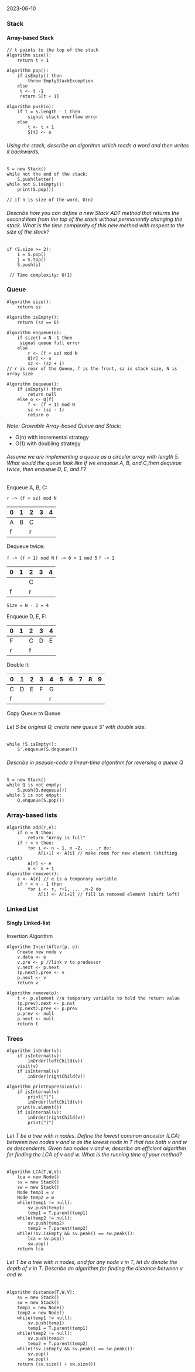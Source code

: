 2023-06-10
### Stack
#### Array-based Stack
```
// t points to the top of the stack
Algorithm size():
	return t + 1

Algorithm pop():
	if isEmpty() then
		throw EmptyStackException
	else 
	 t <- t -1 
	 return S[t + 1]

Algorithm push(o):
	if t = S.length - 1 then
		signal stack overflow error
	else
		t <- t + 1
		S[t] <- o
```

###### Using the stack, describe an algorithm which reads a word and then writes it backwards.

```
S = new Stack()
while not the end of the stack:
	S.push(letter)
while not S.isEmpty():
	print(S.pop())

// if n is size of the word, O(n)
```

###### Describe how you can define a new Stack ADT method that returns the second item from the top of the stack without permanently changing the stack. What is the time complexity of this new method with respect to the size of the stack?

```
if (S.size >= 2):
	i = S.pop()
	j = S.top()
	S.push(i)

 // Time complexity: O(1)
```

### Queue

```
Algorithm size():
	return sz

Algorithm isEmpty():
	return (sz == 0)

Algorithm enqueue(o):
	if size() = N -1 then
	 signal queue full error
	else
		r <- (f + sz) mod N
		Q[r] <- o
		sz <- (sz + 1)
// r is rear of the Queue, f is the front, sz is stack size, N is array size

Algorithm dequeue():
	if isEmpty() then
		return null
	else o <- Q[f]
		f <- (f + 1) mod N
		sz <- (sz - 1)
		return o
```

*Note: Growable Array-based Queue and Stack:*
- O(n) with incremental strategy
- O(1) with doubling strategy

###### Assume we are implementing a queue as a circular array with length 5. What would the queue look like if we enqueue A, B, and C,then dequeue twice, then enqueue D, E, and F?

Enqueue A, B, C:

`r -> (f + sz) mod N`

| 0 | 1  | 2 | 3 | 4 |
|---|---|---|---|---|
| A | B | C |   |   |
| f |   | r |   |   |

Dequeue twice:

`f -> (f + 1) mod N`
`f -> 0 + 1 mod 5`
`f -> 1`

| 0 | 1  | 2 | 3 | 4 |
|---|---|---|---|---|
|   |   | C |   |   |
| f |   | r |   |   |

`Size = N - 1 = 4`

Enqueue D, E, F:

| 0 | 1  | 2 | 3 | 4 |
|---|---|---|---|---|
| F |   | C | D | E |
| r |   | f |   |   |

Double it:

| 0 | 1  | 2 | 3 | 4 | 5 | 6  | 7 | 8 | 9 |
|---|---|---|---|---|---|---|---|---|---|
| C | D  | E | F | G |  |   |  |  |  |
| f |    |   |   | r |  |   |  |  |  |

Copy Queue to Queue
###### Let S be original Q, create new queue S' with double size.
```
while !S.isEmpty():
	S'.enqueue(S.dequeue())
```

###### Describe in pseudo-code a linear-time algorithm for reversing a queue Q

```
S = new Stack()
while Q is not empty:
	S.push(Q.dequeue())
while S is not empyt:
	Q.enqueue(S.pop())
```

### Array-based lists

```
Algorithm add(r,e):
	if n = N then:
		return "Array is full"
	if r < n then:
		for i <- n - 1, n -2, ... ,r do:
			A[i+1] <- A[i] // make room for new element (shifting right)
		A[r] <- e
		n <- n + 1
Algorithm remove(r):
	e <- A[r] // e is a temporary variable
	if r < n - 1 then
		for i <- r, r+1, ... ,n-2 do
			A[i] <- A[i+1] // fill in removed element (shift left)
```

### Linked List
#### Singly Linked-list

Insertion Algorithm
```
Algorithm InsertAfter(p, e):
	Create new node v
	v.data <- e
	v.pre <- p //link v to predessor
	v.next <- p.next
	(p.next).prev <- v
	p.next <- v
	return v

Algorithm remove(p): 
	t <- p.element //a temporary variable to hold the return value
	(p.prev).next <- p.nxt
	(p.next).prev <- p.prev
	p.prev <- null
	p.next <- null
	return t 
```

### Trees

```
Algorithm inOrder(v):
	if isInternal(v):
		inOrder(leftChild(v))
	visit(v)
	if isInternal(v)
		inOrder(rightChild(v))

Algorithm printExpression(v):
	if isInternal(v)
		print("(")
		inOrder(leftChild(v))
	print(v.elemnt())
	if isInternal(v):
		inOrder(rightChild(v))
		print(")")

```
###### Let T be a tree with n nodes. Define the lowest common ancestor (LCA) between two nodes v and w as the lowest node in T that has both v and w as descendents. Given two nodes v and w, describe an efficient algorithm for finding the LCA of v and w. What is the running time of your method?
```
Algorithm LCA(T,W,V):
    lca = new Node()
	sv = new Stack()
	sw = new Stack()
	Node temp1 = v
	Node temp2 = w
	while(temp1 != null):
		sv.push(temp1)
		temp1 = T.parent(temp1)
	while(temp2 != null):
		sv.push(temp2)
		temp2 = T.parent(temp2)
	while(!sv.isEmpty && sv.peak() == sw.peak()):
		lca = sv.pop()
		sw.pop()
	return lca
```
###### Let T be a tree with n nodes, and for any node v in T, let dv denote the depth of v in T. Describe an algorithm for finding the distance between v and w.
```
Algorithm distance(T,W,V):
	sv = new Stack()
	sw = new Stack()
	temp1 = new Node()
	temp2 = new Node()
	while(temp1 != null):
		sv.push(temp1)
		temp1 = T.parent(temp1)
	while(temp2 != null):
		sv.push(temp2)
		temp2 = T.parent(temp2)
	while(!sv.isEmpty && sv.peak() == sw.peak()):
		sv.pop()
		sw.pop()
	return (sv.size() + sw.size())
```

